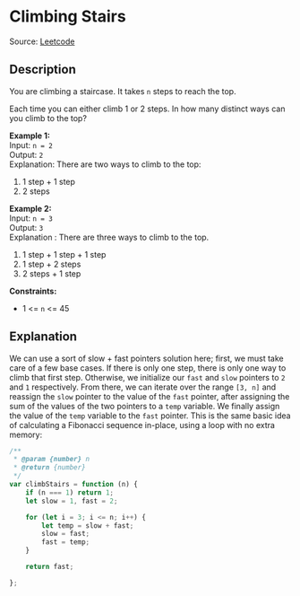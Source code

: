 # Climbing Stairs
Source: [Leetcode](https://leetcode.com/problems/climbing-stairs/)

## Description
You are climbing a staircase. It takes `n` steps to reach the top.

Each time you can either climb 1 or 2 steps. In how many distinct ways can you climb to the top?

**Example 1:**  
Input: `n = 2`  
Output: `2`  
Explanation: There are two ways to climb to the top:
1. 1 step + 1 step
2. 2 steps

**Example 2:**  
Input: `n = 3`  
Output: `3`  
Explanation : There are three ways to climb to the top.
1. 1 step + 1 step + 1 step
2. 1 step + 2 steps
3. 2 steps + 1 step

**Constraints:**  
- 1 <= `n` <= 45

## Explanation
We can use a sort of slow + fast pointers solution here; first, we must take care of a few base cases. If there is only one step, there is only one way to climb that first step. Otherwise, we initialize our `fast` and `slow` pointers to `2` and `1` respectively. From there, we can iterate over the range `[3, n]` and reassign the `slow` pointer to the value of the `fast` pointer, after assigning the sum of the values of the two pointers to a `temp` variable. We finally assign the value of the `temp` variable to the `fast` pointer. This is the same basic idea of calculating a Fibonacci sequence in-place, using a loop with no extra memory:

```javascript
/**
 * @param {number} n
 * @return {number}
 */
var climbStairs = function (n) {
    if (n === 1) return 1;
    let slow = 1, fast = 2;

    for (let i = 3; i <= n; i++) {
        let temp = slow + fast;
        slow = fast;
        fast = temp;
    }

    return fast;

};
```